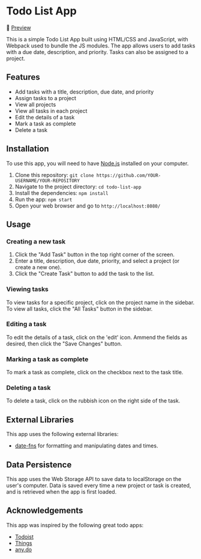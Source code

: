 # Todo List App

:wave: [Preview](https://riahamhari.github.io/todo-app/)

This is a simple Todo List App built using HTML/CSS and JavaScript, with Webpack used to bundle the JS modules. The app allows users to add tasks with a due date, description, and priority. Tasks can also be assigned to a project.

## Features

- Add tasks with a title, description, due date, and priority
- Assign tasks to a project
- View all projects
- View all tasks in each project
- Edit the details of a task
- Mark a task as complete
- Delete a task

## Installation

To use this app, you will need to have [Node.js](https://nodejs.org/) installed on your computer.

1. Clone this repository: `git clone https://github.com/YOUR-USERNAME/YOUR-REPOSITORY`
2. Navigate to the project directory: `cd todo-list-app`
3. Install the dependencies: `npm install`
4. Run the app: `npm start`
5. Open your web browser and go to `http://localhost:8080/`

## Usage

### Creating a new task

1. Click the "Add Task" button in the top right corner of the screen.
2. Enter a title, description, due date, priority, and select a project (or create a new one).
3. Click the "Create Task" button to add the task to the list.

### Viewing tasks

To view tasks for a specific project, click on the project name in the sidebar. To view all tasks, click the "All Tasks" button in the sidebar.

### Editing a task

To edit the details of a task, click on the 'edit' icon. Ammend the fields as desired, then click the "Save Changes" button.

### Marking a task as complete

To mark a task as complete, click on the checkbox next to the task title.

### Deleting a task

To delete a task, click on the rubbish icon on the right side of the task.

## External Libraries

This app uses the following external libraries:

- [date-fns](https://date-fns.org/) for formatting and manipulating dates and times.

## Data Persistence

This app uses the Web Storage API to save data to localStorage on the user's computer. Data is saved every time a new project or task is created, and is retrieved when the app is first loaded. 

## Acknowledgements

This app was inspired by the following great todo apps:

- [Todoist](https://todoist.com/)
- [Things](https://culturedcode.com/things/)
- [any.do](https://www.any.do/)

